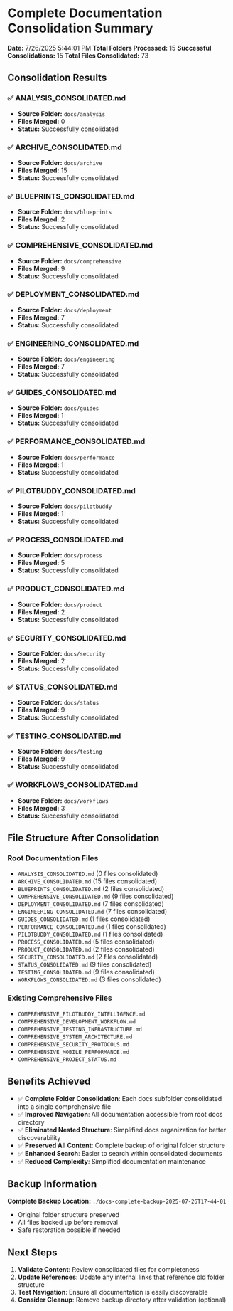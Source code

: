 # Complete Documentation Consolidation Summary

**Date:** 7/26/2025 5:44:01 PM
**Total Folders Processed:** 15
**Successful Consolidations:** 15
**Total Files Consolidated:** 73

## Consolidation Results

### ✅ ANALYSIS_CONSOLIDATED.md
- **Source Folder:** `docs/analysis`
- **Files Merged:** 0
- **Status:** Successfully consolidated

### ✅ ARCHIVE_CONSOLIDATED.md
- **Source Folder:** `docs/archive`
- **Files Merged:** 15
- **Status:** Successfully consolidated

### ✅ BLUEPRINTS_CONSOLIDATED.md
- **Source Folder:** `docs/blueprints`
- **Files Merged:** 2
- **Status:** Successfully consolidated

### ✅ COMPREHENSIVE_CONSOLIDATED.md
- **Source Folder:** `docs/comprehensive`
- **Files Merged:** 9
- **Status:** Successfully consolidated

### ✅ DEPLOYMENT_CONSOLIDATED.md
- **Source Folder:** `docs/deployment`
- **Files Merged:** 7
- **Status:** Successfully consolidated

### ✅ ENGINEERING_CONSOLIDATED.md
- **Source Folder:** `docs/engineering`
- **Files Merged:** 7
- **Status:** Successfully consolidated

### ✅ GUIDES_CONSOLIDATED.md
- **Source Folder:** `docs/guides`
- **Files Merged:** 1
- **Status:** Successfully consolidated

### ✅ PERFORMANCE_CONSOLIDATED.md
- **Source Folder:** `docs/performance`
- **Files Merged:** 1
- **Status:** Successfully consolidated

### ✅ PILOTBUDDY_CONSOLIDATED.md
- **Source Folder:** `docs/pilotbuddy`
- **Files Merged:** 1
- **Status:** Successfully consolidated

### ✅ PROCESS_CONSOLIDATED.md
- **Source Folder:** `docs/process`
- **Files Merged:** 5
- **Status:** Successfully consolidated

### ✅ PRODUCT_CONSOLIDATED.md
- **Source Folder:** `docs/product`
- **Files Merged:** 2
- **Status:** Successfully consolidated

### ✅ SECURITY_CONSOLIDATED.md
- **Source Folder:** `docs/security`
- **Files Merged:** 2
- **Status:** Successfully consolidated

### ✅ STATUS_CONSOLIDATED.md
- **Source Folder:** `docs/status`
- **Files Merged:** 9
- **Status:** Successfully consolidated

### ✅ TESTING_CONSOLIDATED.md
- **Source Folder:** `docs/testing`
- **Files Merged:** 9
- **Status:** Successfully consolidated

### ✅ WORKFLOWS_CONSOLIDATED.md
- **Source Folder:** `docs/workflows`
- **Files Merged:** 3
- **Status:** Successfully consolidated

## File Structure After Consolidation

### Root Documentation Files
- `ANALYSIS_CONSOLIDATED.md` (0 files consolidated)
- `ARCHIVE_CONSOLIDATED.md` (15 files consolidated)
- `BLUEPRINTS_CONSOLIDATED.md` (2 files consolidated)
- `COMPREHENSIVE_CONSOLIDATED.md` (9 files consolidated)
- `DEPLOYMENT_CONSOLIDATED.md` (7 files consolidated)
- `ENGINEERING_CONSOLIDATED.md` (7 files consolidated)
- `GUIDES_CONSOLIDATED.md` (1 files consolidated)
- `PERFORMANCE_CONSOLIDATED.md` (1 files consolidated)
- `PILOTBUDDY_CONSOLIDATED.md` (1 files consolidated)
- `PROCESS_CONSOLIDATED.md` (5 files consolidated)
- `PRODUCT_CONSOLIDATED.md` (2 files consolidated)
- `SECURITY_CONSOLIDATED.md` (2 files consolidated)
- `STATUS_CONSOLIDATED.md` (9 files consolidated)
- `TESTING_CONSOLIDATED.md` (9 files consolidated)
- `WORKFLOWS_CONSOLIDATED.md` (3 files consolidated)

### Existing Comprehensive Files
- `COMPREHENSIVE_PILOTBUDDY_INTELLIGENCE.md`
- `COMPREHENSIVE_DEVELOPMENT_WORKFLOW.md`
- `COMPREHENSIVE_TESTING_INFRASTRUCTURE.md`
- `COMPREHENSIVE_SYSTEM_ARCHITECTURE.md`
- `COMPREHENSIVE_SECURITY_PROTOCOLS.md`
- `COMPREHENSIVE_MOBILE_PERFORMANCE.md`
- `COMPREHENSIVE_PROJECT_STATUS.md`

## Benefits Achieved

- ✅ **Complete Folder Consolidation**: Each docs subfolder consolidated into a single comprehensive file
- ✅ **Improved Navigation**: All documentation accessible from root docs directory
- ✅ **Eliminated Nested Structure**: Simplified docs organization for better discoverability
- ✅ **Preserved All Content**: Complete backup of original folder structure
- ✅ **Enhanced Search**: Easier to search within consolidated documents
- ✅ **Reduced Complexity**: Simplified documentation maintenance

## Backup Information

**Complete Backup Location:** `./docs-complete-backup-2025-07-26T17-44-01`
- Original folder structure preserved
- All files backed up before removal
- Safe restoration possible if needed

## Next Steps

1. **Validate Content**: Review consolidated files for completeness
2. **Update References**: Update any internal links that reference old folder structure
3. **Test Navigation**: Ensure all documentation is easily discoverable
4. **Consider Cleanup**: Remove backup directory after validation (optional)
